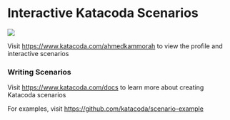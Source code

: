 # Interactive Katacoda Scenarios

[![](http://shields.katacoda.com/katacoda/ahmedkammorah/count.svg)](https://www.katacoda.com/ahmedkammorah "Get your profile on Katacoda.com")

Visit https://www.katacoda.com/ahmedkammorah to view the profile and interactive scenarios

### Writing Scenarios
Visit https://www.katacoda.com/docs to learn more about creating Katacoda scenarios

For examples, visit https://github.com/katacoda/scenario-example
